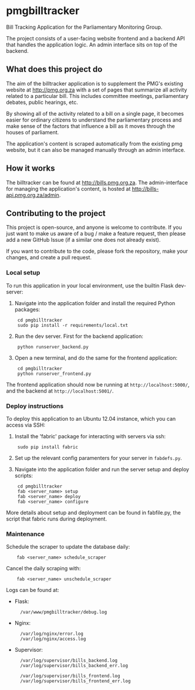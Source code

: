 pmgbilltracker
==============

Bill Tracking Application for the Parliamentary Monitoring Group.

The project consists of a user-facing website frontend and a backend API that handles the application logic.
An admin interface sits on top of the backend.

## What does this project do

The aim of the billtracker application is to supplement the PMG's existing website at http://pmg.org.za with a
set of pages that summarize all activity related to a particular bill. This includes committee meetings,
parliamentary debates, public hearings, etc.

By showing all of the activity related to a bill on a single page, it becomes easier for ordinary citizens to
understand the parliamentary process and make sense of the factors that influence a bill as it moves through
the houses of parliament.

The application's content is scraped automatically from the existing pmg website, but it can also be managed
manually through an admin interface.

## How it works

The billtracker can be found at http://bills.pmg.org.za. The admin-interface for managing the application's content,
is hosted at http://bills-api.pmg.org.za/admin.

## Contributing to the project

This project is open-source, and anyone is welcome to contribute. If you just want to make us aware of a bug / make
a feature request, then please add a new GitHub Issue (if a similar one does not already exist).

If you want to contribute to the code, please fork the repository, make your changes, and create a pull request.

### Local setup

To run this application in your local environment, use the builtin Flask dev-server:

1. Navigate into the application folder and install the required Python packages:

        cd pmgbilltracker
        sudo pip install -r requirements/local.txt

2. Run the dev server. First for the backend application:

        python runserver_backend.py

3. Open a new terminal, and do the same for the frontend application:

        cd pmgbilltracker
        python runserver_frontend.py


The frontend application should now be running at `http://localhost:5000/`, and the backend at `http://localhost:5001/`.


### Deploy instructions

To deploy this application to an Ubuntu 12.04 instance, which you can access via SSH:

1. Install the 'fabric' package for interacting with servers via ssh:

        sudo pip install fabric

2. Set up the relevant config paramenters for your server in `fabdefs.py`.

3. Navigate into the application folder and run the server setup and deploy scripts:

        cd pmgbilltracker
        fab <server_name> setup
        fab <server_name> deploy
        fab <server_name> configure

More details about setup and deployment can be found in fabfile.py, the script that fabric runs during deployment.

### Maintenance

Schedule the scraper to update the database daily:

        fab <server_name> schedule_scraper

Cancel the daily scraping with:

        fab <server_name> unschedule_scraper

Logs can be found at:

* Flask:

        /var/www/pmgbilltracker/debug.log

* Nginx:

        /var/log/nginx/error.log
        /var/log/nginx/access.log

* Supervisor:

        /var/log/supervisor/bills_backend.log
        /var/log/supervisor/bills_backend_err.log

        /var/log/supervisor/bills_frontend.log
        /var/log/supervisor/bills_frontend_err.log